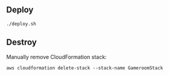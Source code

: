 ## Deploy

```
./deploy.sh
```

## Destroy

Manually remove CloudFormation stack:

```
aws cloudformation delete-stack --stack-name GameroomStack
```
